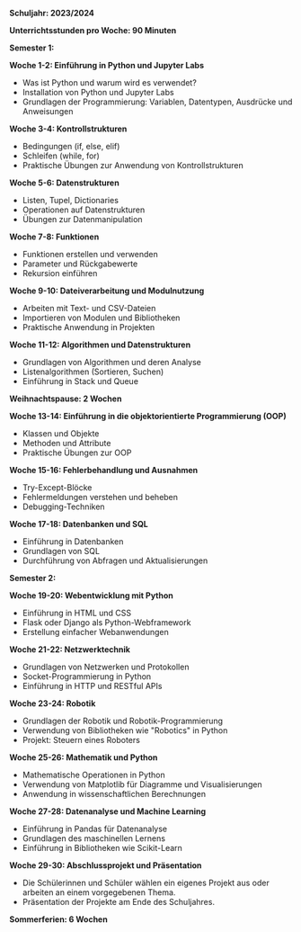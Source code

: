 **Schuljahr: 2023/2024**

**Unterrichtsstunden pro Woche: 90 Minuten**

**Semester 1:**

**Woche 1-2: Einführung in Python und Jupyter Labs**
- Was ist Python und warum wird es verwendet?
- Installation von Python und Jupyter Labs
- Grundlagen der Programmierung: Variablen, Datentypen, Ausdrücke und Anweisungen

**Woche 3-4: Kontrollstrukturen**
- Bedingungen (if, else, elif)
- Schleifen (while, for)
- Praktische Übungen zur Anwendung von Kontrollstrukturen

**Woche 5-6: Datenstrukturen**
- Listen, Tupel, Dictionaries
- Operationen auf Datenstrukturen
- Übungen zur Datenmanipulation

**Woche 7-8: Funktionen**
- Funktionen erstellen und verwenden
- Parameter und Rückgabewerte
- Rekursion einführen

**Woche 9-10: Dateiverarbeitung und Modulnutzung**
- Arbeiten mit Text- und CSV-Dateien
- Importieren von Modulen und Bibliotheken
- Praktische Anwendung in Projekten

**Woche 11-12: Algorithmen und Datenstrukturen**
- Grundlagen von Algorithmen und deren Analyse
- Listenalgorithmen (Sortieren, Suchen)
- Einführung in Stack und Queue

**Weihnachtspause: 2 Wochen**

**Woche 13-14: Einführung in die objektorientierte Programmierung (OOP)**
- Klassen und Objekte
- Methoden und Attribute
- Praktische Übungen zur OOP

**Woche 15-16: Fehlerbehandlung und Ausnahmen**
- Try-Except-Blöcke
- Fehlermeldungen verstehen und beheben
- Debugging-Techniken

**Woche 17-18: Datenbanken und SQL**
- Einführung in Datenbanken
- Grundlagen von SQL
- Durchführung von Abfragen und Aktualisierungen

**Semester 2:**

**Woche 19-20: Webentwicklung mit Python**
- Einführung in HTML und CSS
- Flask oder Django als Python-Webframework
- Erstellung einfacher Webanwendungen

**Woche 21-22: Netzwerktechnik**
- Grundlagen von Netzwerken und Protokollen
- Socket-Programmierung in Python
- Einführung in HTTP und RESTful APIs

**Woche 23-24: Robotik**
- Grundlagen der Robotik und Robotik-Programmierung
- Verwendung von Bibliotheken wie "Robotics" in Python
- Projekt: Steuern eines Roboters

**Woche 25-26: Mathematik und Python**
- Mathematische Operationen in Python
- Verwendung von Matplotlib für Diagramme und Visualisierungen
- Anwendung in wissenschaftlichen Berechnungen

**Woche 27-28: Datenanalyse und Machine Learning**
- Einführung in Pandas für Datenanalyse
- Grundlagen des maschinellen Lernens
- Einführung in Bibliotheken wie Scikit-Learn

**Woche 29-30: Abschlussprojekt und Präsentation**
- Die Schülerinnen und Schüler wählen ein eigenes Projekt aus oder arbeiten an einem vorgegebenen Thema.
- Präsentation der Projekte am Ende des Schuljahres.

**Sommerferien: 6 Wochen**